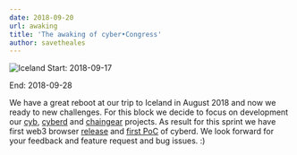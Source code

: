```yaml
---
date: 2018-09-20
url: awaking
title: 'The awaking of cyber•Congress'
author: savetheales
---
```


![Iceland](pic-19.jpg)
Start: 2018-09-17

End: 2018-09-28

We have a great reboot at our trip to Iceland in August 2018 and now we ready to new challenges. For this block we decide to focus on development our [cyb](https://github.com/cybercongress/cyb), [cyberd](https://github.com/cybercongress/cyberd) and [chaingear](https://github.com/cybercongress/chaingear) projects. As result for this sprint we have first web3 browser [release](https://github.com/cybercongress/cyb/releases/tag/0.0.1) and [first PoC](https://github.com/cybercongress/cyberd/blob/master/CHANGELOG.md#001-2018-09-25) of cyberd. We look forward for your feedback and feature request and bug issues. :)